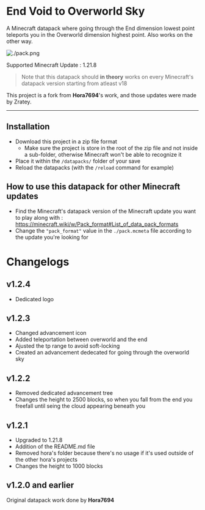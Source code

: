 # End Void to Overworld Sky
A Minecraft datapack where going through the End dimension lowest point teleports you in the Overworld dimension highest point. Also works on the other way.

![./pack.png](./pack.png)

Supported Minecraft Update : 1.21.8
> Note that this datapack should **in theory** works on every Minecraft's datapack version starting from atleast v18

This project is a fork from **Hora7694**'s work, and those updates were made by Zratey.

---
## Installation
- Download this project in a zip file format
  - Make sure the project is store in the root of the zip file and not inside a sub-folder, otherwise Minecraft won't be able to recognize it
- Place it within the `/datapacks/` folder of your save
- Reload the datapacks (with the `/reload` command for example)
## How to use this datapack for other Minecraft updates
- Find the Minecraft's datapack version of the Minecraft update you want to play along with : https://minecraft.wiki/w/Pack_format#List_of_data_pack_formats
- Change the `"pack_format"` value in the `./pack.mcmeta` file according to the update you're looking for
# Changelogs
## v1.2.4
- Dedicated logo
## v1.2.3
- Changed advancement icon
- Added teleportation between overworld and the end
- Ajusted the tp range to avoid soft-locking
- Created an advancement dedecated for going through the overworld sky
## v1.2.2
- Removed dedicated advancement tree 
- Changes the height to 2500 blocks, so when you fall from the end you freefall until seing the cloud appearing beneath you
## v1.2.1
- Upgraded to 1.21.8
- Addition of the README.md file
- Removed hora's folder because there's no usage if it's used outside of the other hora's projects
- Changes the height to 1000 blocks
## v1.2.0 and earlier
Original datapack work done by **Hora7694**